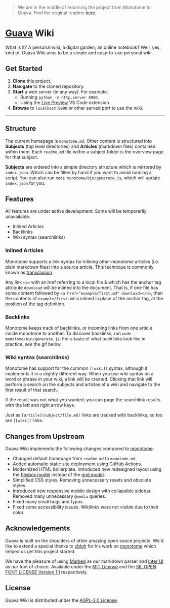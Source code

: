 > We are in the middle of renaming the project from Monotome to Guava. Find the original readme [here](monotome.md).

# [Guava](https://semanticdata.github.io/guava/) Wiki

What is it? A personal wiki, a digital garden, an online notebook? Well, yes, kind of. Guava Wiki aims to be a simple and easy-to-use personal wiki.

<!-- screenshot omitted -->

## Get Started

1. **Clone** this project.
2. **Navigate** to the cloned repository.
3. **Start** a web server (in any way). For example:
   - Running `python -m http.server 8900`.
   - Using the [Live Preview](https://marketplace.visualstudio.com/items?itemName=ms-vscode.live-server) VS Code extension.
4. **Browse** to `localhost:8900` or other served port to use the wiki.

---

## Structure

The current homepage is `monotome.md`. Other content is structured into **Subjects** (top level directories) and **Articles** (markdown files) contained within them. Each `readme.md` file within a subject folder is the overview page for that subject.

**Subjects** are ordered into a simple directory structure which is mirrored by `index.json`. Which can be filled by hand if you want to avoid running a script. You can also run `node monotome/bin/generate.js`, which will update `index.json` for you.

## Features

All features are under active development. Some will be temporarily unavailable.

- Inlined Articles
- Backlinks
- Wiki syntax (searchlinks)

### Inlined Articles

Monotome supports a link syntax for inlining other monotome articles (i.e. plain markdown files) into a source article. This technique is commonly known as [transclusion](https://en.wikipedia.org/wiki/Transclusion).

<!-- screenshot omitted -->

Any link `<a>` with an href referring to a local file & which has the anchor tag attribute `download` will be inlined into the document. That is, if one file has some content followed by `<a href="example/first.md" download></a>`, then the contents of `example/first.md` is inlined in place of the anchor tag, at the position of the tag definition.

### Backlinks

Monotome keeps track of backlinks, or incoming links from one article inside monotome to another. To discover backlinks, run `node monotome/bin/generate.js`. For a taste of what backlinks look like in practice, see the gif below.

<!-- screenshot omitted -->

### Wiki syntax (searchlinks)

Monotome has support for the common `[[wiki]]` syntax, although it implements it in a slightly
different way. When you use wiki syntax on a word or phrase in your wiki, a link will be created.
Clicking that link will perform a search on the subjects and articles of a wiki and navigate to
the first result of that search.

If the result was not what you wanted, you can page the searchlink results with the left and
right arrow keys.

Just as `[article](subject/file.md)` links are tracked with backlinks, so too are `[[wiki]]`
links.

## Changes from Upstream

Guava Wiki implements the following changes compared to [monotome](https://github.com/cblgh/monotome):

- Changed default homepage from `readme.md` to `monotome.md`.
- Added automatic static site deployment using GitHub Actions.
- Modernized HTML boilerplate. Introduced new redesigned layout using the [flexbox model](https://developer.mozilla.org/en-US/docs/Web/CSS/CSS_flexible_box_layout) instead of the [grid model](https://developer.mozilla.org/en-US/docs/Web/CSS/CSS_grid_layout/Basic_concepts_of_grid_layout).
- Simplified CSS styles. Removing unnecessary resets and obsolete styles.
- Introduced new responsive mobile design with collapsible sidebar. Removed many unnecessary `@media` queries.
- Fixed many small bugs and typos.
- Fixed some accessibility issues. Wikilinks were not visible due to their color.

## Acknowledgements

Guava is built on the shoulders of other amazing open souce projects. We'd like to extend a special thanks to [cblgh](https://github.com/cblgh) for his work on [monotome](https://github.com/cblgh/monotome) which helped us get this project started.

We have the pleasure of using [Marked](https://github.com/markedjs/marked) as our markdown parser and [Inter UI](https://github.com/inter-ui/inter-ui) as our font of choice. Available under the [MIT License](https://github.com/markedjs/marked/blob/master/LICENSE.md) and the [SIL OPEN FONT LICENSE Version 1.1](https://github.com/philipbelesky/inter-ui/blob/main/LICENSE.txt) respectively.

## License

Guava Wiki is distributed under the [AGPL-3.0 License](LICENSE).
